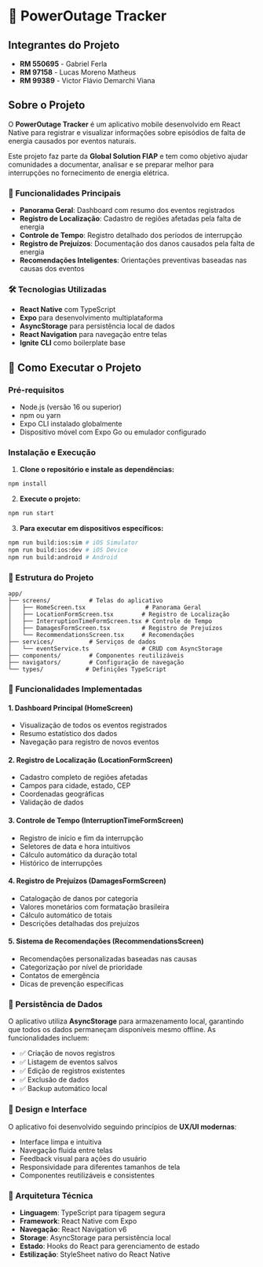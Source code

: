 # 🔌 PowerOutage Tracker

## Integrantes do Projeto

- **RM 550695** - Gabriel Ferla
- **RM 97158** - Lucas Moreno Matheus  
- **RM 99389** - Victor Flávio Demarchi Viana

## Sobre o Projeto

O **PowerOutage Tracker** é um aplicativo mobile desenvolvido em React Native para registrar e visualizar informações sobre episódios de falta de energia causados por eventos naturais. 

Este projeto faz parte da **Global Solution FIAP** e tem como objetivo ajudar comunidades a documentar, analisar e se preparar melhor para interrupções no fornecimento de energia elétrica.

### 📱 Funcionalidades Principais

- **Panorama Geral**: Dashboard com resumo dos eventos registrados
- **Registro de Localização**: Cadastro de regiões afetadas pela falta de energia
- **Controle de Tempo**: Registro detalhado dos períodos de interrupção
- **Registro de Prejuízos**: Documentação dos danos causados pela falta de energia
- **Recomendações Inteligentes**: Orientações preventivas baseadas nas causas dos eventos

### 🛠️ Tecnologias Utilizadas

- **React Native** com TypeScript
- **Expo** para desenvolvimento multiplataforma
- **AsyncStorage** para persistência local de dados
- **React Navigation** para navegação entre telas
- **Ignite CLI** como boilerplate base

## 🚀 Como Executar o Projeto

### Pré-requisitos

- Node.js (versão 16 ou superior)
- npm ou yarn
- Expo CLI instalado globalmente
- Dispositivo móvel com Expo Go ou emulador configurado

### Instalação e Execução

1. **Clone o repositório e instale as dependências:**

```bash
npm install
```

2. **Execute o projeto:**

```bash
npm run start
```

3. **Para executar em dispositivos específicos:**

```bash
npm run build:ios:sim # iOS Simulator
npm run build:ios:dev # iOS Device  
npm run build:android # Android
```

### 📁 Estrutura do Projeto

```
app/
├── screens/           # Telas do aplicativo
│   ├── HomeScreen.tsx                 # Panorama Geral
│   ├── LocationFormScreen.tsx        # Registro de Localização
│   ├── InterruptionTimeFormScreen.tsx # Controle de Tempo
│   ├── DamagesFormScreen.tsx         # Registro de Prejuízos
│   └── RecommendationsScreen.tsx     # Recomendações
├── services/          # Serviços de dados
│   └── eventService.ts               # CRUD com AsyncStorage
├── components/        # Componentes reutilizáveis
├── navigators/        # Configuração de navegação
└── types/            # Definições TypeScript
```

### 🎯 Funcionalidades Implementadas

#### 1. **Dashboard Principal (HomeScreen)**
- Visualização de todos os eventos registrados
- Resumo estatístico dos dados
- Navegação para registro de novos eventos

#### 2. **Registro de Localização (LocationFormScreen)**
- Cadastro completo de regiões afetadas
- Campos para cidade, estado, CEP
- Coordenadas geográficas
- Validação de dados

#### 3. **Controle de Tempo (InterruptionTimeFormScreen)**
- Registro de início e fim da interrupção
- Seletores de data e hora intuitivos
- Cálculo automático da duração total
- Histórico de interrupções

#### 4. **Registro de Prejuízos (DamagesFormScreen)**
- Catalogação de danos por categoria
- Valores monetários com formatação brasileira
- Cálculo automático de totais
- Descrições detalhadas dos prejuízos

#### 5. **Sistema de Recomendações (RecommendationsScreen)**
- Recomendações personalizadas baseadas nas causas
- Categorização por nível de prioridade
- Contatos de emergência
- Dicas de prevenção específicas

### 💾 Persistência de Dados

O aplicativo utiliza **AsyncStorage** para armazenamento local, garantindo que todos os dados permaneçam disponíveis mesmo offline. As funcionalidades incluem:

- ✅ Criação de novos registros
- ✅ Listagem de eventos salvos
- ✅ Edição de registros existentes
- ✅ Exclusão de dados
- ✅ Backup automático local

### 🎨 Design e Interface

O aplicativo foi desenvolvido seguindo princípios de **UX/UI modernas**:

- Interface limpa e intuitiva
- Navegação fluida entre telas
- Feedback visual para ações do usuário
- Responsividade para diferentes tamanhos de tela
- Componentes reutilizáveis e consistentes

### 🔧 Arquitetura Técnica

- **Linguagem**: TypeScript para tipagem segura  
- **Framework**: React Native com Expo
- **Navegação**: React Navigation v6
- **Storage**: AsyncStorage para persistência local
- **Estado**: Hooks do React para gerenciamento de estado
- **Estilização**: StyleSheet nativo do React Native


